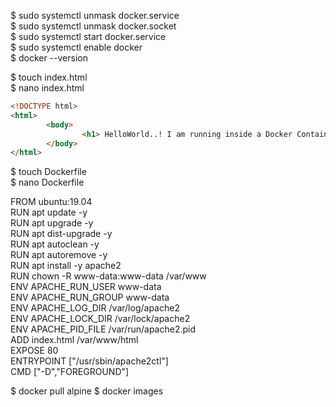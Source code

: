 $ sudo systemctl unmask docker.service  
$ sudo systemctl unmask docker.socket  
$ sudo systemctl start docker.service  
$ sudo systemctl enable docker  
$ docker --version  

$ touch index.html  
$ nano index.html  

```html
<!DOCTYPE html>  
<html>
        <body>  
                <h1> HelloWorld..! I am running inside a Docker Container  </h1>  
        </body>  
</html>  
```

$ touch Dockerfile  
$ nano Dockerfile  

FROM ubuntu:19.04  
RUN apt update -y  
RUN apt upgrade -y  
RUN apt dist-upgrade -y  
RUN apt autoclean -y  
RUN apt autoremove -y  
RUN apt install -y apache2  
RUN chown -R www-data:www-data /var/www  
ENV APACHE_RUN_USER www-data  
ENV APACHE_RUN_GROUP www-data  
ENV APACHE_LOG_DIR /var/log/apache2  
ENV APACHE_LOCK_DIR /var/lock/apache2  
ENV APACHE_PID_FILE /var/run/apache2.pid  
ADD index.html /var/www/html  
EXPOSE 80  
ENTRYPOINT ["/usr/sbin/apache2ctl"]  
CMD ["-D","FOREGROUND"]  

$ docker pull alpine
$ docker images  
